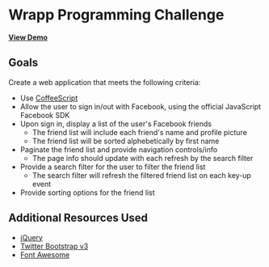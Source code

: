 # Wrapp Programming Challenge

**[View Demo](http://wrapp.elliotfleming.com)**

## Goals
Create a web application that meets the following criteria:

*   Use [CoffeeScript](http://coffeescript.org/)
*   Allow the user to sign in/out with Facebook, using the official JavaScript Facebook SDK
*   Upon sign in, display a list of the user's Facebook friends
    +   The friend list will include each friend's name and profile picture
    +   The friend list will be sorted alphebetically by first name
*   Paginate the friend list and provide navigation controls/info
    +   The page info should update with each refresh by the search filter
*   Provide a search filter for the user to filter the friend list
    +   The search filter will refresh the filtered friend list on each key-up event
*   Provide sorting options for the friend list

## Additional Resources Used
*   [jQuery](https://github.com/jquery/jquery)
*   [Twitter Bootstrap v3](https://github.com/twbs/bootstrap)
*   [Font Awesome](https://github.com/FortAwesome/Font-Awesome)

